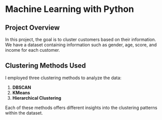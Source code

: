 # Machine Learning with Python

## Project Overview
In this project, the goal is to cluster customers based on their information. We have a dataset containing information such as gender, age, score, and income for each customer.

## Clustering Methods Used
I employed three clustering methods to analyze the data:

1. **DBSCAN**
2. **KMeans**
3. **Hierarchical Clustering**

Each of these methods offers different insights into the clustering patterns within the dataset.
